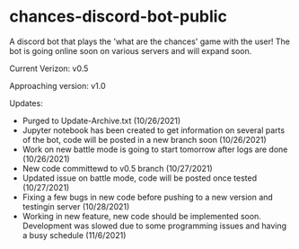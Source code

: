 # chances-discord-bot-public
A discord bot that plays the 'what are the chances' game with the user! The bot is going online soon on various servers and will expand soon.

Current Verizon: v0.5

Approaching version: v1.0

Updates:
- Purged to Update-Archive.txt (10/26/2021)
- Jupyter notebook has been created to get information on several parts of the bot, code will be posted in a new branch soon (10/26/2021)
- Work on new battle mode is going to start tomorrow after logs are done (10/26/2021)
- New code committewd to v0.5 branch (10/27/2021)
- Updated issue on battle mode, code will be posted once tested (10/27/2021)
- Fixing a few bugs in new code before pushing to a new version and testingin server (10/28/2021)
- Working in new feature, new code should be implemented soon. Development was slowed due to some programming issues and having a busy schedule (11/6/2021)
